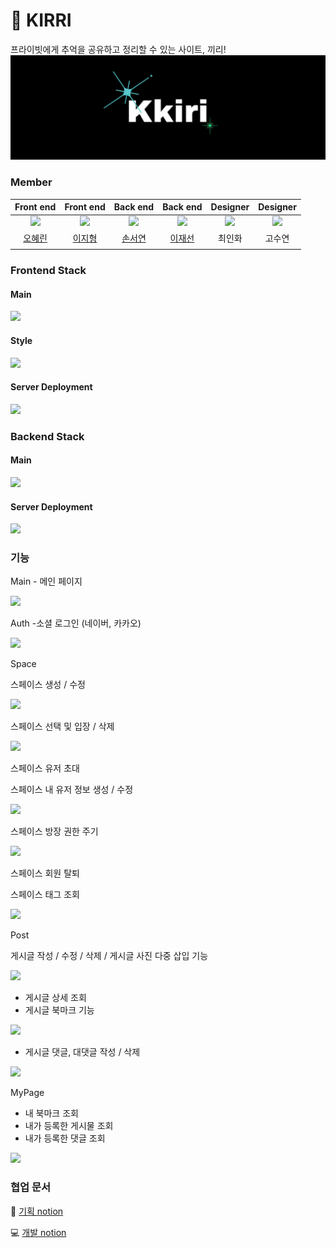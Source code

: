 # 🌠 KIRRI
<div style="font-weight: 600 font-size: 20px">프라이빗에게 추억을 공유하고 정리할 수 있는 사이트, 끼리!</div>

<div align="center">
<img src="https://raw.githubusercontent.com/space-401/.github/main/profile/img/selectlogo.png" style="padding-right: 20px"/>
</div>

### Member

|Front end|Front end|Back end|Back end|Designer|Designer|
| :-: | :-: | :-: | :-: | :-: | :-: |
| <img src="https://github.com/space-401/FrontEnd/assets/125418818/472b166f-4dfb-47a5-a6fd-f3af9a6b2ab3" width="150"> |<img src="https://github.com/space-401/FrontEnd/assets/125418818/b3976ed7-91b1-4ab1-a367-63f271e22ddf" width="150"> |<img src="https://github.com/space-401/FrontEnd/assets/125418818/ed46b55e-172d-4d10-827e-6dd67ad7d762" width="150"> |<img src="https://github.com/space-401/FrontEnd/assets/125418818/3682d5b9-4a43-4618-b0be-f47e77306822" width="150">|<img src="https://github.com/space-401/.github/assets/125418818/5e579ca4-cd81-431b-84c7-804916cc298d" width="150">|<img src="https://github.com/space-401/.github/assets/125418818/cb9af640-97f1-4a36-b7ba-9ffff1bf4d4b" width="150">|
| [오혜린](https://github.com/ooherin)|[이지형](https://github.com/Jihyeong00)|[손서연](https://github.com/seoyeonson)|[이재선](https://github.com/jason-lee-webdev)| 최인화|고수연|
||||

### Frontend Stack

#### Main

<img src="https://github.com/space-401/.github/assets/125418818/f2522156-67ec-4500-b528-69b9c901fd12" style="width:60%;" />

#### Style

<img src="https://github.com/space-401/.github/assets/125418818/62da6a63-87dc-40d4-8272-7c0acecb2ba8" style="width:45%;" />

#### Server Deployment

<img src="https://github.com/space-401/.github/assets/125418818/77477b26-dec7-4d69-aac7-97692970e2ee" style="width:45%;" />

### Backend Stack

#### Main

<img src="https://github.com/space-401/.github/assets/125418818/3033f7d5-6cde-4d04-b9bf-cdc719583286" style="width:60%;" />

#### Server Deployment

<img src="https://github.com/space-401/.github/assets/125418818/46f08c5d-56d3-4d33-9e3e-65a30ff09008" style="width:65%;" />


### 기능
Main - 메인 페이지

  <img src="https://github.com/space-401/.github/assets/125418818/da79c9b9-9f20-4c34-8466-8280a7e6b7f1" width="60%">
  
Auth -소셜 로그인 (네이버, 카카오)

  <img src="https://github.com/space-401/.github/assets/125418818/17b3a197-f6aa-4a4c-8b8d-8cb9380f69c2" width="60%">

Space 
    
  스페이스 생성 / 수정 

  <img src="https://github.com/space-401/.github/assets/125418818/10354964-7bb3-45ab-886b-51ffefb2c67e" width="60%">

  스페이스 선택 및 입장 / 삭제

  <img src="https://github.com/space-401/.github/assets/125418818/13494f09-bcea-461b-b998-6fc357b2385c" width="60%">

  스페이스 유저 초대
  
  스페이스 내 유저 정보 생성 / 수정

   <img src="https://github.com/space-401/.github/assets/125418818/4e23765d-75c9-48ed-8429-a7f512b69cf0" width="60%">

  스페이스 방장 권한 주기

   <img src="https://github.com/space-401/.github/assets/125418818/835d90fa-07e1-4d98-887c-729e45825969" width="60%">

  스페이스 회원 탈퇴
  
  스페이스 태그 조회

   <img src="https://github.com/space-401/.github/assets/125418818/24280411-171e-4e4d-a897-7b34ea6e3e0e" width="60%">

Post

  게시글 작성 / 수정 / 삭제 / 게시글 사진 다중 삽입 기능 

 <img src="https://github.com/space-401/.github/assets/125418818/3f8d5661-b484-4a2c-8686-117343fc7abe" width="60%">

- 게시글 상세 조회
- 게시글 북마크 기능

<img src="https://github.com/space-401/.github/assets/125418818/6d149482-cd3f-4af0-9437-4334281c7e5d" width="60%">
 
- 게시글 댓글, 대댓글 작성 / 삭제
  
<img src="https://github.com/space-401/.github/assets/125418818/312b46a6-5847-49f1-a30f-4909e77f83cb" width="60%">

 
MyPage
- 내 북마크 조회
- 내가 등록한 게시물 조회
- 내가 등록한 댓글 조회

<img src="https://github.com/space-401/.github/assets/125418818/32aae96c-e989-4458-b483-9d81aecf64cb" width="60%">


### 협업 문서
📝 [기획 notion](https://www.notion.so/KKIRI-a0c8179db215444880a9a10250c9deb0
)

💻 [개발 notion](https://www.notion.so/kkiri-/7044542238a74e4e8760acd6d824acfa
)
